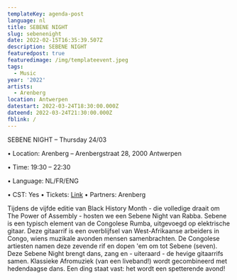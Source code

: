```yaml
---
templateKey: agenda-post
language: nl
title: SEBENE NIGHT
slug: sebenenight
date: 2022-02-15T16:35:39.507Z
description: SEBENE NIGHT
featuredpost: true
featuredimage: /img/templateevent.jpeg
tags:
  - Music
year: '2022'
artists:
  - Arenberg
location: Antwerpen
datestart: 2022-03-24T18:30:00.000Z
dateend: 2022-03-24T21:30:00.000Z
fblink: /
---
```

SEBENE NIGHT – Thursday 24/03


•	Location: Arenberg – Arenbergstraat 28, 2000 Antwerpen

•	Time: 19:30 – 22:30

•	Language: NL/FR/ENG

•	CST: Yes
•	Tickets: [Link](https://www.arenberg.be/nl/programma/sebene-night/744/)
•	Partners: Arenberg


Tijdens de vijfde editie van Black History Month - die volledige draait om The Power of Assembly - hosten  we een  Sebene Night van Rabba.
Sebene is een typisch element van de Congolese Rumba, uitgevoegd op elektrische gitaar. Deze gitaarrif is een overblijfsel van West-Afrikaanse arbeiders in Congo, wiens muzikale avonden mensen samenbrachten. De Congolese artiesten namen deze zevende rif en dopen 'em om tot Sebene (seven).
Deze Sebene Night brengt dans, zang en - uiteraard - de hevige gitaarrifs samen. Klassieke Afromuziek (van een liveband!) wordt gecombineerd met hedendaagse dans. Een ding staat vast: het wordt een spetterende avond!
